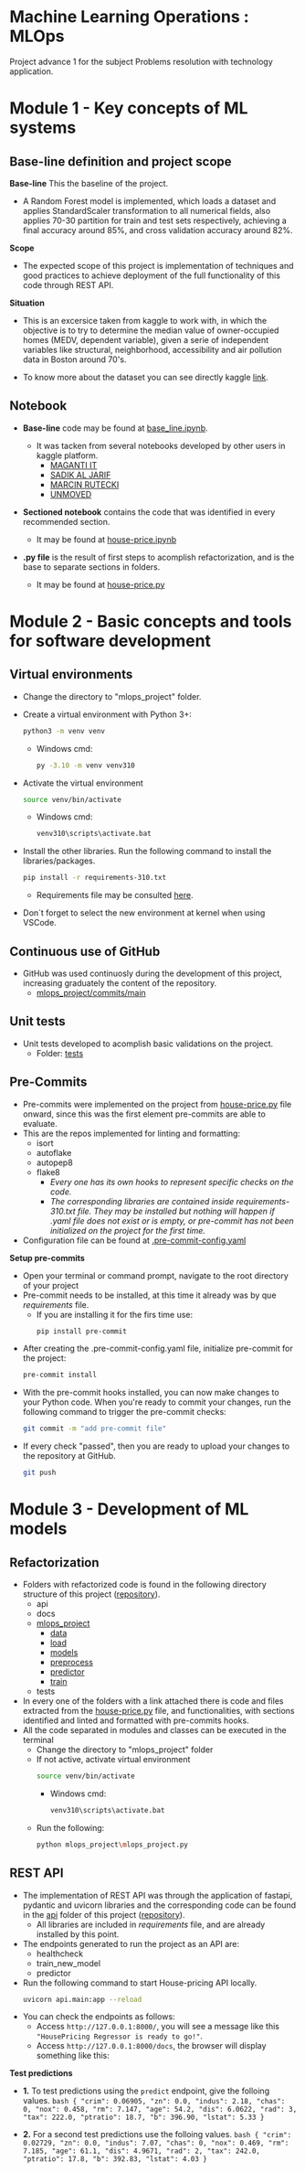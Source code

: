 # Machine Learning Operations : MLOps

Project advance 1 for the subject Problems resolution with technology application.

# Module 1 - Key concepts of ML systems

## Base-line definition and project scope

**Base-line**
This the baseline of the project.

* A Random Forest model is implemented, which loads a dataset and applies StandardScaler transformation to all numerical fields, also applies 70-30 partition for train and test sets respectively, achieving a final accuracy around 85%, and cross validation accuracy around 82%.

**Scope**

* The expected scope of this project is implementation of techniques and good practices to achieve deployment of the full functionality of this code through REST API.

**Situation**

* This is an excersice taken from kaggle to work with, in which the objective is to try to determine the median value of owner-occupied homes (MEDV, dependent variable), given a serie of independent variables like structural, neighborhood, accessibility and air pollution data in Boston around 70's.

* To know more about the dataset you can see directly kaggle [link](https://www.kaggle.com/datasets/fedesoriano/the-boston-houseprice-data).

## Notebook

* **Base-line** code may be found at [base_line.ipynb](https://github.com/JDEQ413/mlops_project/blob/main/docs/base_line.ipynb).
  * It was tacken from several notebooks developed by other users in kaggle platform.
    * [MAGANTI IT](https://www.kaggle.com/code/magantiit/linearregression)
    * [SADIK AL JARIF](https://www.kaggle.com/code/sadikaljarif/boston-housing-price-prediction)
    * [MARCIN RUTECKI](https://www.kaggle.com/code/marcinrutecki/regression-models-evaluation-metrics)
    * [UNMOVED](https://www.kaggle.com/code/unmoved/regress-boston-house-prices)
 
* **Sectioned notebook** contains the code that was identified in every recommended section.
  * It may be found at [house-price.ipynb](https://github.com/JDEQ413/mlops_project/blob/main/docs/house-price.ipynb)
 
* **.py file** is the result of first steps to acomplish refactorization, and is the base to separate sections in folders.
  * It may be found at [house-price.py](https://github.com/JDEQ413/mlops_project/blob/main/docs/house-price.py)
 

# Module 2 - Basic concepts and tools for software development

## Virtual environments

* Change the directory to "mlops_project" folder.
* Create a virtual environment with Python 3+:
    ```bash
    python3 -m venv venv
    ```
    * Windows cmd:
      ```bash
      py -3.10 -m venv venv310
      ```
 
* Activate the virtual environment
    ```bash
    source venv/bin/activate
    ```
    * Windows cmd:
      ```bash
      venv310\scripts\activate.bat
      ```

* Install the other libraries. Run the following command to install the libraries/packages.
    ```bash
    pip install -r requirements-310.txt
    ```
    * Requirements file may be consulted [here](https://github.com/JDEQ413/mlops_project/blob/main/requirements-310.txt).

* Don´t forget to select the new environment at kernel when using VSCode.

## Continuous use of GitHub

* GitHub was used continuosly during the development of this project, increasing graduately the content of the repository.
  * [mlops_project/commits/main](https://github.com/JDEQ413/mlops_project/commits/main)

## Unit tests

* Unit tests developed to acomplish basic validations on the project.
  * Folder: [tests](https://github.com/JDEQ413/mlops_project/tree/main/tests)

## Pre-Commits

* Pre-commits were implemented on the project from [house-price.py](https://github.com/JDEQ413/mlops_project/blob/main/docs/house-price.py) file onward, since this was the first element pre-commits are able to evaluate.
* This are the repos implemented for linting and formatting:
  * isort
  * autoflake
  * autopep8
  * flake8
    * _Every one has its own hooks to represent specific checks on the code._
    * _The corresponding libraries are contained inside requirements-310.txt file. They may be installed but nothing will happen if .yaml file does not exist or is empty, or pre-commit has not been initialized on the project for the first time._
* Configuration file can be found at [.pre-commit-config.yaml](https://github.com/JDEQ413/mlops_project/blob/main/.pre-commit-config.yaml)

**Setup pre-commits**

* Open your terminal or command prompt, navigate to the root directory of your project
* Pre-commit needs to be installed, at this time it already was by que _requirements_ file.
  * If you are installing it for the firs time use:
    ```bash
    pip install pre-commit
    ```
* After creating the .pre-commit-config.yaml file, initialize pre-commit for the project:
  ```bash
  pre-commit install
  ```
* With the pre-commit hooks installed, you can now make changes to your Python code. When you're ready to commit your changes, run the following command to trigger the pre-commit checks:
  ```bash
  git commit -m "add pre-commit file"
  ```
* If every check "passed", then you are ready to upload your changes to the repository at GitHub.
  ```bash
  git push
  ```

# Module 3 - Development of ML models

## Refactorization

* Folders with refactorized code is found in the following directory structure of this project ([repository](https://github.com/JDEQ413/mlops_project)).
  * api
  * docs
  * [mlops_project](https://github.com/JDEQ413/mlops_project/tree/main/mlops_project)
    * [data](https://github.com/JDEQ413/mlops_project/tree/main/mlops_project/data)
    * [load](https://github.com/JDEQ413/mlops_project/tree/main/mlops_project/load)
    * [models](https://github.com/JDEQ413/mlops_project/tree/main/mlops_project/models)
    * [preprocess](https://github.com/JDEQ413/mlops_project/tree/main/mlops_project/preprocess)
    * [predictor](https://github.com/JDEQ413/mlops_project/tree/main/mlops_project/predictor)
    * [train](https://github.com/JDEQ413/mlops_project/tree/main/mlops_project/train)
  * tests 
 * In every one of the folders with a link attached there is code and files extracted from the [house-price.py](https://github.com/JDEQ413/mlops_project/blob/main/docs/house-price.py) file, and functionalities, with sections identified and linted and formatted with pre-commits hooks.
 * All the code separated in modules and classes can be executed in the terminal
   * Change the directory to "mlops_project" folder
   * If not active, activate virtual environment
     ```bash
     source venv/bin/activate
     ```
     * Windows cmd:
       ```bash
       venv310\scripts\activate.bat
       ```
   * Run the following:
     ```bash
     python mlops_project\mlops_project.py
     ```

## REST API

* The implementation of REST API was through the application of fastapi, pydantic and uvicorn libraries and the corresponding code can be found in the [api](https://github.com/JDEQ413/mlops_project/tree/main/api) folder of this project ([repository](https://github.com/JDEQ413/mlops_project)).
  * All libraries are included in _requirements_ file, and are already installed by this point.
* The endpoints generated to run the project as an API are:
  * healthcheck
  * train_new_model
  * predictor
* Run the following command to start House-pricing API locally.
  ```bash
  uvicorn api.main:app --reload
  ```
* You can check the endpoints as follows:
  * Access ```http://127.0.0.1:8000/```, you will see a message like this ```"HousePricing Regressor is ready to go!"```.
  * Access ```http://127.0.0.1:8000/docs```, the browser will display something like this:

**Test predictions**

* **1.** To test predictions using the ```predict``` endpoint, give the folloing values.
        ```bash
        {
        "crim": 0.06905,
        "zn": 0.0,
        "indus": 2.18,
        "chas": 0,
        "nox": 0.458,
        "rm": 7.147,
        "age": 54.2,
        "dis": 6.0622,
        "rad": 3,
        "tax": 222.0,
        "ptratio": 18.7,
        "b": 396.90,
        "lstat": 5.33
        }
        ```
  
* **2.** For a second test predictions use the folloing values.
        ```bash
        {
        "crim": 0.02729,
        "zn": 0.0,
        "indus": 7.07,
        "chas": 0,
        "nox": 0.469,
        "rm": 7.185,
        "age": 61.1,
        "dis": 4.9671,
        "rad": 2,
        "tax": 242.0,
        "ptratio": 17.8,
        "b": 392.83,
        "lstat": 4.03
        }
        ```
